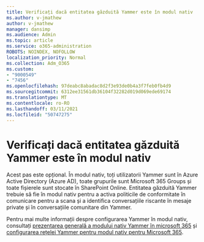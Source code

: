 ```yaml
---
title: Verificați dacă entitatea găzduită Yammer este în modul nativ
ms.author: v-jmathew
author: v-jmathew
manager: dansimp
ms.audience: Admin
ms.topic: article
ms.service: o365-administration
ROBOTS: NOINDEX, NOFOLLOW
localization_priority: Normal
ms.collection: Adm_O365
ms.custom:
- "9000549"
- "7456"
ms.openlocfilehash: 97deabc8abadac8d2f3e93de0b4a3f7feb0fb4d9
ms.sourcegitcommit: 6312ee31561db36104f32282d019d069ede69174
ms.translationtype: MT
ms.contentlocale: ro-RO
ms.lasthandoff: 03/11/2021
ms.locfileid: "50747275"
---
```

# <a name="verify-your-yammer-tenant-is-in-native-mode"></a>Verificați dacă entitatea găzduită Yammer este în modul nativ

Acest pas este opțional. În modul nativ, toți utilizatorii Yammer sunt în Azure Active Directory (Azure AD), toate grupurile sunt Microsoft 365 Groups și toate fișierele sunt stocate în SharePoint Online. Entitatea găzduită Yammer trebuie să fie în modul nativ pentru a activa politicile de conformitate în comunicare pentru a scana și a identifica conversațiile riscante în mesaje private și în conversațiile comunitare din Yammer.  
  
Pentru mai multe informații despre configurarea Yammer în modul nativ, consultați [prezentarea generală a modului nativ Yammer în microsoft 365](https://go.microsoft.com/fwlink/?linkid=2129829) și [configurarea rețelei Yammer pentru modul nativ pentru Microsoft 365](https://go.microsoft.com/fwlink/?linkid=2129772).
